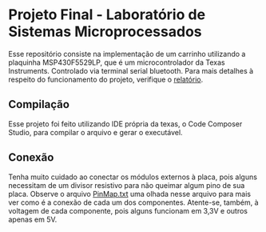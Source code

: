 # Projeto Final - Laboratório de Sistemas Microprocessados

Esse repositório consiste na implementação de um carrinho utilizando a plaquinha MSP430F5529LP, que é um microcontrolador da Texas Instruments. Controlado via terminal serial bluetooth. Para mais detalhes à respeito do funcionamento do projeto, verifique o [relatório](carrinho-190056967.pdf).

## Compilação 

Esse projeto foi feito utilizando IDE própria da texas, o Code Composer Studio, para compilar o arquivo e gerar o executável.

## Conexão
Tenha muito cuidado ao conectar os módulos externos à placa, pois alguns necessitam de um divisor resistivo para não queimar algum pino de sua placa. Observe o arquivo [PinMap.txt](PinMap.txt) uma olhada nesse arquivo para mais ver como é a conexão de cada um dos componentes. Atente-se, também, à voltagem de cada componente, pois alguns funcionam em 3,3V e outros apenas em 5V.